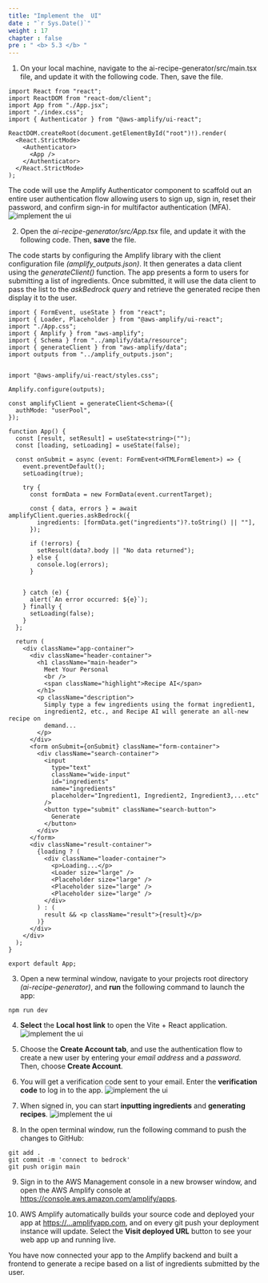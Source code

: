 ```yaml
---
title: "Implement the  UI"
date : "`r Sys.Date()`"
weight : 17
chapter : false
pre : " <b> 5.3 </b> "
---
```

1. On your local machine, navigate to the ai-recipe-generator/src/main.tsx file, and update it with the following code. Then, save the file.
```
import React from "react";
import ReactDOM from "react-dom/client";
import App from "./App.jsx";
import "./index.css";
import { Authenticator } from "@aws-amplify/ui-react";

ReactDOM.createRoot(document.getElementById("root")!).render(
  <React.StrictMode>
    <Authenticator>
      <App />
    </Authenticator>
  </React.StrictMode>
);
```
The code will use the Amplify Authenticator component to scaffold out an entire user authentication flow allowing users to sign up, sign in, reset their password, and confirm sign-in for multifactor authentication (MFA).
![implement the ui](/images/p.5/5.4.png?featherlight=false&width=90pc)

2. Open the *ai-recipe-generator/src/App.tsx* file, and update it with the following code. Then, **save** the file.

The code starts by configuring the Amplify library with the client configuration file *(amplify_outputs.json)*. It then generates a data client using the *generateClient()* function. The app presents a form to users for submitting a list of ingredients. Once submitted, it will use the data client to pass the list to the *askBedrock query* and retrieve the generated recipe then display it to the user.
```
import { FormEvent, useState } from "react";
import { Loader, Placeholder } from "@aws-amplify/ui-react";
import "./App.css";
import { Amplify } from "aws-amplify";
import { Schema } from "../amplify/data/resource";
import { generateClient } from "aws-amplify/data";
import outputs from "../amplify_outputs.json";


import "@aws-amplify/ui-react/styles.css";

Amplify.configure(outputs);

const amplifyClient = generateClient<Schema>({
  authMode: "userPool",
});

function App() {
  const [result, setResult] = useState<string>("");
  const [loading, setLoading] = useState(false);

  const onSubmit = async (event: FormEvent<HTMLFormElement>) => {
    event.preventDefault();
    setLoading(true);

    try {
      const formData = new FormData(event.currentTarget);
      
      const { data, errors } = await amplifyClient.queries.askBedrock({
        ingredients: [formData.get("ingredients")?.toString() || ""],
      });

      if (!errors) {
        setResult(data?.body || "No data returned");
      } else {
        console.log(errors);
      }

  
    } catch (e) {
      alert(`An error occurred: ${e}`);
    } finally {
      setLoading(false);
    }
  };

  return (
    <div className="app-container">
      <div className="header-container">
        <h1 className="main-header">
          Meet Your Personal
          <br />
          <span className="highlight">Recipe AI</span>
        </h1>
        <p className="description">
          Simply type a few ingredients using the format ingredient1,
          ingredient2, etc., and Recipe AI will generate an all-new recipe on
          demand...
        </p>
      </div>
      <form onSubmit={onSubmit} className="form-container">
        <div className="search-container">
          <input
            type="text"
            className="wide-input"
            id="ingredients"
            name="ingredients"
            placeholder="Ingredient1, Ingredient2, Ingredient3,...etc"
          />
          <button type="submit" className="search-button">
            Generate
          </button>
        </div>
      </form>
      <div className="result-container">
        {loading ? (
          <div className="loader-container">
            <p>Loading...</p>
            <Loader size="large" />
            <Placeholder size="large" />
            <Placeholder size="large" />
            <Placeholder size="large" />
          </div>
        ) : (
          result && <p className="result">{result}</p>
        )}
      </div>
    </div>
  );
}

export default App;
```
3. Open a new terminal window, navigate to your projects root directory *(ai-recipe-generator)*, and **run** the following command to launch the app:  
```
npm run dev
```
4. **Select** the **Local host link** to open the Vite + React application.
![implement the ui](/images/p.5/5.6a.png?featherlight=false&width=90pc)

5. Choose the **Create Account tab**, and use the authentication flow to create a new user by entering your *email address* and a *password*. Then, choose **Create Account**.
6. You will get a verification code sent to your email. Enter the **verification code** to log in to the app.
![implement the ui](/images/p.5/5.7.png?featherlight=false&width=90pc)
7. When signed in, you can start **inputting ingredients** and **generating recipes**. 
![implement the ui](/images/p.5/5.8.png?featherlight=false&width=90pc)
8.  In the open terminal window, run the following command to push the changes to GitHub: 
```
git add .
git commit -m 'connect to bedrock'
git push origin main
```
9. Sign in to the AWS Management console in a new browser window, and open the AWS Amplify console at <https://console.aws.amazon.com/amplify/apps>.

10. AWS Amplify automatically builds your source code and deployed your app at <https://...amplifyapp.com>, and on every git push your deployment instance will update. Select the **Visit deployed URL** button to see your web app up and running live.

You have now connected your app to the Amplify backend and built a frontend to generate a recipe based on a list of ingredients submitted by the user.






